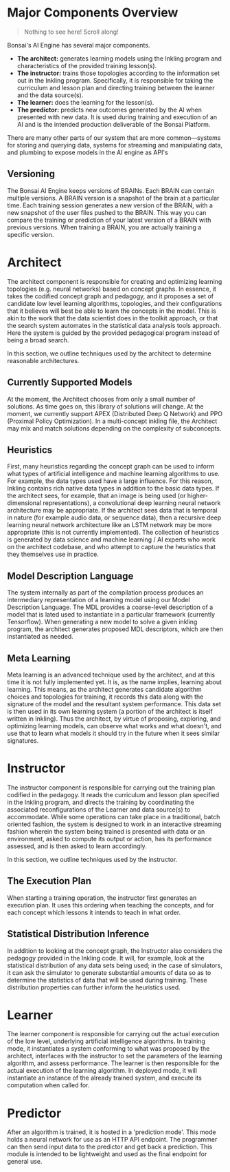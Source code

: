 # Major Components Overview

> Nothing to see here! Scroll along!

Bonsai's AI Engine has several major components.

* **The architect:** generates learning models using the Inkling program and characteristics of the provided training lesson(s).
* **The instructor:** trains those topologies according to the information set out in the Inkling program. Specifically, it is responsible for taking the curriculum and lesson plan and directing training between the learner and the data source(s).
* **The learner:** does the learning for the lesson(s).
* **The predictor:** predicts new outcomes generated by the AI when presented with new data. It is used during training and execution of an AI and is the intended production deliverable of the Bonsai Platform.

There are many other parts of our system that are more common—systems for storing and querying data, systems for streaming and manipulating data, and plumbing to expose models in the AI engine as API's

## Versioning

The Bonsai AI Engine keeps versions of BRAINs. Each BRAIN can contain multiple versions. A BRAIN version is a snapshot of the brain at a particular time. Each training session generates a new version of the BRAIN, with a new snapshot of the user files pushed to the BRAIN. This way you can compare the training or prediction of your latest version of a BRAIN with previous versions. When training a BRAIN, you are actually training a specific version.

# Architect

The architect component is responsible for creating and optimizing learning topologies (e.g. neural networks) based on concept graphs. In essence, it takes the codified concept graph and pedagogy, and it proposes a set of candidate low level learning algorithms, topologies, and their configurations that it believes will best be able to learn the concepts in the model. This is akin to the work that the data scientist does in the toolkit approach, or that the search system automates in the statistical data analysis tools approach. Here the system is guided by the provided pedagogical program instead of being a broad search.

In this section, we outline techniques used by the architect to determine reasonable architectures.

## Currently Supported Models

At the moment, the Architect chooses from only a small number of solutions. As time goes on, this library of solutions will change. At the moment, we currently support APEX (Distributed Deep Q Network) and PPO (Proximal Policy Optimization). In a multi-concept inkling file, the Architect may mix and match solutions depending on the complexity of subconcepts.

## Heuristics

First, many heuristics regarding the concept graph can be used to inform what types of artificial intelligence and machine learning algorithms to use. For example, the data types used have a large influence. For this reason, Inkling contains rich native data types in addition to the basic data types. If the architect sees, for example, that an image is being used (or higher-dimensional representations), a convolutional deep learning neural network architecture may be appropriate. If the architect sees data that is temporal in nature (for example audio data, or sequence data), then a recursive deep learning neural network architecture like an LSTM network may be more appropriate (this is not currently implemented). The collection of heuristics is generated by data science and machine learning / AI experts who work on the architect codebase, and who attempt to capture the heuristics that they themselves use in practice.

## Model Description Language

The system internally as part of the compilation process produces an intermediary representation of a learning model using our Model Description Language. The MDL provides a coarse-level description of a model that is lated used to instantiate in a particular framework (currently Tensorflow). When generating a new model to solve a given inkling program, the architect generates proposed MDL descriptors, which are then instantiated as needed. 

## Meta Learning

Meta learning is an advanced technique used by the architect, and at this time it is not fully implemented yet. It is, as the name implies, learning about learning. This means, as the architect generates candidate algorithm choices and topologies for training, it records this data along with the signature of the model and the resultant system performance. This data set is then used in its own learning system (a portion of the architect is itself written in Inkling). Thus the architect, by virtue of proposing, exploring, and optimizing learning models, can observe what works and what doesn't, and use that to learn what models it should try in the future when it sees similar signatures.



# Instructor

The instructor component is responsible for carrying out the training plan codified in the pedagogy. It reads the curriculum and lesson plan specified in the Inkling program, and directs the training by coordinating the associated reconfigurations of the Learner and data source(s) to accommodate. While some operations can take place in a traditional, batch oriented fashion, the system is designed to work in an interactive streaming fashion wherein the system being trained is presented with data or an environment, asked to compute its output or action, has its performance assessed, and is then asked to learn accordingly.

In this section, we outline techniques used by the instructor.

## The Execution Plan

When starting a training operation, the instructor first generates an execution plan. It uses this ordering when teaching the concepts, and for each concept which lessons it intends to teach in what order. 

## Statistical Distribution Inference

In addition to looking at the concept graph, the Instructor also considers the pedagogy provided in the Inkling code. It will, for example, look at the statistical distribution of any data sets being used; in the case of simulators, it can ask the simulator to generate substantial amounts of data so as to determine the statistics of data that will be used during training. These distribution properties can further inform the heuristics used.



# Learner

The learner component is responsible for carrying out the actual execution of the low level, underlying artificial intelligence algorithms. In training mode, it instantiates a system conforming to what was proposed by the architect, interfaces with the instructor to set the parameters of the learning algorithm, and assess performance. The learner is then responsible for the actual execution of the learning algorithm. In deployed mode, it will instantiate an instance of the already trained system, and execute its computation when called for.



# Predictor

After an algorithm is trained, it is hosted in a 'prediction mode'. This mode holds a neural network for use as an HTTP API endpoint. The programmer can then send input data to the predictor and get back a prediction. This module is intended to be lightweight and used as the final endpoint for general use.
